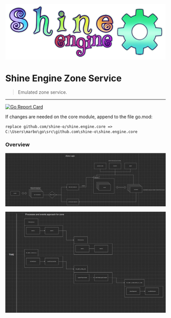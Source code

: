 ![](shine.png)

# Shine Engine Zone Service

> Emulated zone service.
---
[![Go Report Card](https://goreportcard.com/badge/github.com/shine-o/shine.engine.zone)](https://goreportcard.com/report/github.com/shine-o/shine.engine.zone)


If changes are needed on the core module, append to the file go.mod:
       
    replace github.com/shine-o/shine.engine.core => C:\Users\marbo\go\src\github.com\shine-o\shine.engine.core


### Overview
![](zone-logic.PNG)
>
![](process-events.PNG)
